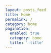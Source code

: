 ```yaml
---
layout: posts_feed
title: Home
permalink: /
category: home
pagination:
  enabled: true
  category: home
  title: ':title'
---
```

